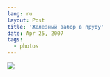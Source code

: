 ```yaml
---
lang: ru
layout: Post
title: 'Железный забор в пруду'
date: Apr 25, 2007
tags:
  - photos
---
```


![](/images/blog/Sapegin-Artem-20D-2007-03-24-283-8397.jpg)
